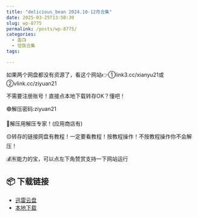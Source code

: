 ```yaml
---
title: "delicious_bean 2024.10-12月合集"
date: 2025-03-25T13:58:30
slug: wp-8775
permalink: /posts/wp-8775/
categories:
  - 盖📺
  - 恰饭合集
tags:

---
```


如果两个网盘都没有资源了，看这个网站👉①link3.cc/xianyu21或②vlink.cc/ziyuan21

不需要注册账号！直接点本地下载转存OK？懂吧！

🟢解压密码:ziyuan21

🔵解压用解压专家！(应用商店有)

🟡转存的链接网盘有教程！一定要看教程！按教程操作！不按教程操作你不会解压！

💰🈶能力的宝，可以点左下角赞赏支持一下网站运行

## 📦 下载链接
- [迅雷云盘](https://blziyuan21.com/pay-download/8775?key=857cca09a4&down_id=0)
- [本地下载](https://blziyuan21.com/pay-download/8775?key=857cca09a4&down_id=1)

